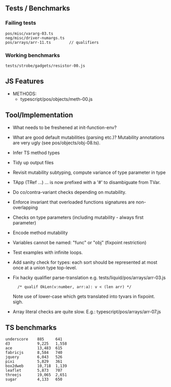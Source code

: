 Tests / Benchmarks
------------------

### Failing tests

    pos/misc/vararg-03.ts
    neg/misc/driver-numargs.ts
    pos/arrays/arr-11.ts        // qualifiers


### Working benchmarks
  
    tests/strobe/gadgets/resistor-00.js


JS Features
-----------

  - METHODS:
    - typescript/pos/objects/meth-00.js


Tool/Implementation
-------------------

  - What needs to be freshened at init-function-env?

  - What are good default mutabilities (parsing etc.)? Mutability annotations
    are very ugly (see pos/objects/obj-08.ts). 

  - Infer TS method types

  - Tidy up output files

  - Revisit mutability subtyping, compute variance of type parameter in type

  - TApp (TRef ...) ... is now prefixed with a '#' to disambiguate from TVar.

  - Do co/contra-variant checks depending on mutability.

  - Enforce invariant that overloaded functions signatures are non-overlapping

  - Checks on type parameters (including mutability - always first parameter)
  
  - Encode method mutability
  
  - Variables cannot be named: "func" or "obj" (fixpoint restriction)

  - Test examples with infinite loops.

  - Add sanity check for types: each sort should be represented at most once at
    a union type top-level.

  - Fix hacky qualifier parse-translation e.g. tests/liquid/pos/arrays/arr-03.js
        
          /* qualif OkLen(v:number, arr:a): v < (len arr) */

    Note use of lower-case which gets translated into tyvars in fixpoint. sigh.

  - Array literal checks are quite slow.
      E.g.: typescript/pos/arrays/arr-07.js


TS benchmarks
-------------

    underscore    885     641 
    d3            9,225   1,558 
    ace           13,483  615 
    fabricjs      8,584   740 
    jquery        6,043   526
    pixi          5,829   361 
    box2dweb      10,718  1,139 
    leaflet       5,873   707 
    threejs       19,065  2,651 
    sugar         4,133   650

